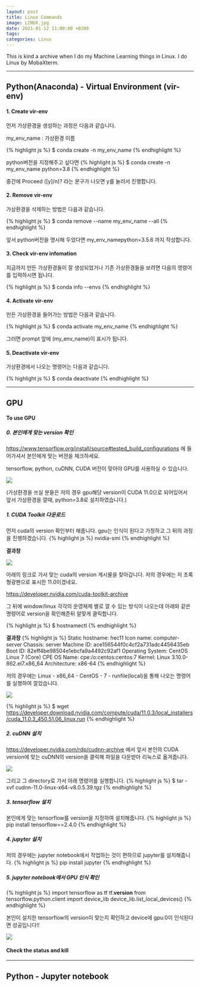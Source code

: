 ```yaml
---
layout: post
title: Linux Commands
image: LINUX.jpg
date: 2021-01-12 11:00:00 +0200
tags:
categories: Linux
---
```

This is kind a archive when I do my Machine Learning things in Linux. I do Linux by MobaXterm.


***


## Python(Anaconda) - Virtual Environment (vir-env)


#### 1. Create vir-env

먼저 가상환경을 생성하는 과정은 다음과 같습니다.

my_env_name : 가상환경 이름


{% highlight js %}
$ conda create -n my_env_name
{% endhighlight %}


python버전을 지정해주고 싶다면
{% highlight js %}
$ conda create -n my_env_name python=3.8
{% endhighlight %}



중간에 Proceed ([y]/n)? 라는 문구가 나오면 y를 눌러서 진행합니다.



#### 2. Remove vir-env

가상환경을 삭제하는 방법은 다음과 같습니다.

{% highlight js %}
$ conda remove --name my_env_name --all
{% endhighlight %}


앞서 python버전을 명시해 두었다면 my_env_namepython=3.5.6 까지 작성합니다.



#### 3. Check vir-env infomation

지금까지 만든 가상환경들이 잘 생성되었거나 기존 가상환경들을 보려면 다음의 명령어를 입력하시면 됩니다.

{% highlight js %}
$ conda info --envs
{% endhighlight %}



#### 4. Activate vir-env

만든 가상환경을 들어가는 방법은 다음과 같습니다.

{% highlight js %}
$ conda activate my_env_name
{% endhighlight %}



그러면 prompt 앞에 (my_env_name)이 표시가 됩니다.



#### 5. Deactivate vir-env

가상환경에서 나오는 명령어는 다음과 같습니다.

{% highlight js %}
$ conda deactivate
{% endhighlight %}


***

## GPU

#### To use GPU


##### 0. 본인에게 맞는 version 확인


https://www.tensorflow.org/install/source#tested_build_configurations 에 들어가셔서 본인에게 맞는 버젼을 체크하세요.

tensorflow, python, cuDNN, CUDA 버전이 맞아야 GPU를 사용하실 수 있습니다.


![]({{site.baseurl}}/images/cuda3.png)

(가상환경을 쓰실 분들은 저의 경우 gpu해당 version이 CUDA 11.0으로 되어있어서 앞서 가상환경을 깔때, python=3.8로 설치하였습니다.)



##### 1. CUDA Toolkit 다운로드


먼저 cuda의 version 확인부터 해줍니다. gpu는 인식이 된다고 가정하고 그 뒤의 과정을 진행하겠습니다.
{% highlight js %}
nvidia-smi
{% endhighlight %}


__결과창__


![]({{site.baseurl}}/images/cuda1.png)



아래의 링크로 가서 맞는 cuda의 version 게시물을 찾아갑니다. 저의 경우에는 저 초록 형광펜으로 표시한 11.0이겠네요.


https://developer.nvidia.com/cuda-toolkit-archive


그 뒤에 window/linux 각각의 운영체제 별로 깔 수 있는 방식이 나오는데 아래와 같은 명령어로 version을 확인해준뒤 알맞게 클릭합니다.

{% highlight js %}
$ hostnamectl
{% endhighlight %}



__결과창__
{% highlight js %}
   Static hostname: hec11
         Icon name: computer-server
           Chassis: server
        Machine ID: ace156544f0c4cf2a731adc4456435eb
           Boot ID: 82eff4be98504e1ebcfa9a4492c92af1
  Operating System: CentOS Linux 7 (Core)
       CPE OS Name: cpe:/o:centos:centos:7
            Kernel: Linux 3.10.0-862.el7.x86_64
      Architecture: x86-64
{% endhighlight %}


저의 경우에는 Linux - x86_64 - CentOS - 7 - runfile(local)을 통해 나오는 명령어를 실행하여 깔았습니다.


![]({{site.baseurl}}/images/cuda2.png)


{% highlight js %}
$ wget https://developer.download.nvidia.com/compute/cuda/11.0.3/local_installers/cuda_11.0.3_450.51.06_linux.run
{% endhighlight %}




##### 2. cuDNN 설치


https://developer.nvidia.com/rdp/cudnn-archive 에서 앞서 본인의 CUDA version에 맞는 cuDNN의 version을 클릭해 파일을 다운받아 리눅스로 옮겨줍니다.


![]({{site.baseurl}}/images/cuda4.png)


그리고 그 directory로 가서 아래 명령어를 실행합니다.
{% highlight js %}
$ tar -xvf cudnn-11.0-linux-x64-v8.0.5.39.tgz
{% endhighlight %}



##### 3. tensorflow 설치


본인에게 맞는 tensorflow를 version을 지정하여 설치해줍니다.
{% highlight js %}
pip install tensorflow==2.4.0
{% endhighlight %}




##### 4. jupyter 설치


저의 경우에는 jupyter notebook에서 작업하는 것이 편하므로 jupyter를 설치해줍니다.
{% highlight js %}
pip install jupyter
{% endhighlight %}




##### 5. jupyter notebook에서 GPU 인식 확인


{% highlight js %}
import tensorflow as tf
tf.__version__
from tensorflow.python.client import device_lib
device_lib.list_local_devices()
{% endhighlight %}


본인이 설치한 tensorflow의 version이 맞는지 확인하고 device에 gpu:0이 인식된다면 성공입니다!!

![]({{site.baseurl}}/images/cuda5.png)


#### Check the status and kill

***

## Python - Jupyter notebook




